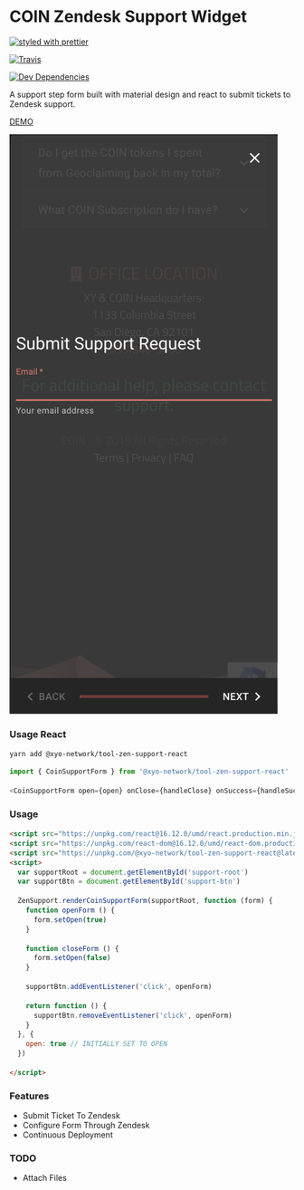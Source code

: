 # COIN Zendesk Support Widget

[![styled with prettier](https://img.shields.io/badge/styled_with-prettier-ff69b4.svg)](https://github.com/prettier/prettier)
<!-- [![Greenkeeper badge](https://badges.greenkeeper.io/xylabs/tool-zen-support-react.svg)](https://greenkeeper.io/) -->
[![Travis](https://travis-ci.com/xylabs/tool-zen-support-react.svg?branch=master)](https://travis-ci.com/xylabs/tool-zen-support-react)
<!-- [![Coveralls](https://img.shields.io/coveralls/xylabs/tool-zen-support-react.svg)](https://coveralls.io/github/xylabs/tool-zen-support-react) -->
[![Dev Dependencies](https://david-dm.org/xylabs/tool-zen-support-react/dev-status.svg)](https://david-dm.org/xylabs/tool-zen-support-react?type=dev)

A support step form built with material design and react to submit tickets to Zendesk support.

[DEMO](https://xylabs.github.io/tool-zen-support-react/example)

![](/screenshot.png)

### Usage React

```bash
yarn add @xyo-network/tool-zen-support-react
```

```js
import { CoinSupportForm } from '@xyo-network/tool-zen-support-react'

<CoinSupportForm open={open} onClose={handleClose} onSuccess={handleSuccess}>
```

### Usage

```html
<script src="https://unpkg.com/react@16.12.0/umd/react.production.min.js"></script>
<script src="https://unpkg.com/react-dom@16.12.0/umd/react-dom.production.min.js"></script>
<script src="https://unpkg.com/@xyo-network/tool-zen-support-react@latest/dist/support.js"></script>
<script>
  var supportRoot = document.getElementById('support-root')
  var supportBtn = document.getElementById('support-btn')

  ZenSupport.renderCoinSupportForm(supportRoot, function (form) {
    function openForm () {
      form.setOpen(true)
    }
    
    function closeForm () {
      form.setOpen(false)
    }

    supportBtn.addEventListener('click', openForm)

    return function () {
      supportBtn.removeEventListener('click', openForm)
    }
  }, { 
    open: true // INITIALLY SET TO OPEN
  })
  
</script>
```

### Features

 - Submit Ticket To Zendesk
 - Configure Form Through Zendesk
 - Continuous Deployment

### TODO

 - Attach Files